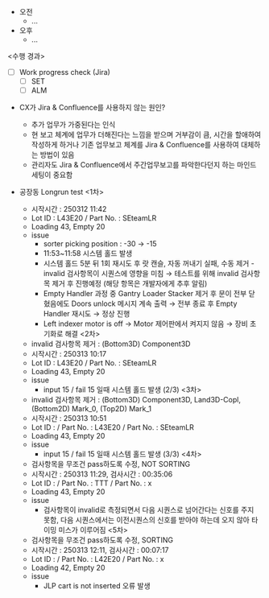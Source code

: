 - 오전
	- ...
- 오후
	- ...

<수행 경과>
- [ ] Work progress check (Jira)
	- [ ] SET
	- [ ] ALM

- CX가 Jira & Confluence를 사용하지 않는 원인?
	- 추가 업무가 가중된다는 인식
	- 현 보고 체계에 업무가 더해진다는 느낌을 받으며 거부감이 큼, 시간을 할애하여 작성하게 하거나 기존 업무보고 체계를 Jira & Confluence를 사용하여 대체하는 방법이 있음
	- 관리자도 Jira & Confluence에서 주간업무보고를 파악한다던지 하는 마인드세팅이 중요함

- 공장동 Longrun test 
	<1차>
	- 시작시간 : 250312 11:42
	- Lot ID : L43E20 / Part No. : SEteamLR
	- Loading 43, Empty 20
	- issue
	    - sorter picking position : -30 → -15
	    - 11:53~11:58 시스템 홀드 발생
	    - 시스템 홀드 5분 뒤 1회 재시도 후 랏 캔슬, 자동 꺼내기 실패, 수동 제거 - invalid 검사항목이 시퀀스에 영향을 미침 → 테스트를 위해 invalid 검사항목 제거 후 진행예정 (해당 항목은 개발자에게 추후 알림)
	    - Empty Handler 과정 중 Gantry Loader Stacker 제거 후 문이 전부 닫혔음에도 Doors unlock 메시지 계속 출력 → 전부 종료 후 Empty Handler 재시도 → 정상 진행
	    - Left indexer motor is off → Motor 제어판에서 켜지지 않음 → 장비 초기화로 해결
	<2차>
	- invalid 검사항목 제거 : (Bottom3D) Component3D
	- 시작시간 :  250313 10:17
	- Lot ID : L43E20 / Part No. : SEteamLR
	- Loading 43, Empty 20
	- issue
		- input 15 / fail 15 일때 시스템 홀드 발생 (2/3)
	<3차>
	- invalid 검사항목 제거 : (Bottom3D) Component3D, Land3D-Copl, (Bottom2D) Mark_0, (Top2D) Mark_1
	- 시작시간 : 250313 10:51
	- Lot ID : / Part No. : L43E20 / Part No. : SEteamLR
	- Loading 43, Empty 20
	- issue
		-  input 15 / fail 15 일때 시스템 홀드 발생 (3/3)
	<4차>
	- 검사항목을 무조건 pass하도록 수정, NOT SORTING
	- 시작시간 : 250313 11:29, 검사시간 : 00:35:06
	- Lot ID : / Part No. : TTT / Part No. : x
	- Loading 43, Empty 20
	- issue
		- 검사항목이 invalid로 측정되면서 다음 시퀀스로 넘어간다는 신호를 주지 못함, 다음 시퀀스에서는 이전시퀀스의 신호를 받아야 하는데 오지 않아 타이밍 미스가 이루어짐
	<5차>
	- 검사항목을 무조건 pass하도록 수정, SORTING
	- 시작시간 : 250313 12:11, 검사시간 : 00:07:17
	- Lot ID : / Part No. : L42E20 / Part No. : x
	- Loading 42, Empty 20
	- issue
		- JLP cart is not inserted 오류 발생
